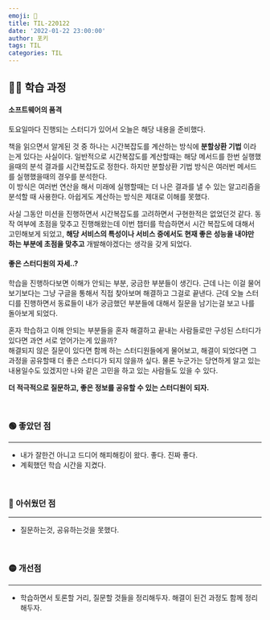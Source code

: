 ```yaml
---
emoji: 📝
title: TIL-220122
date: '2022-01-22 23:00:00'
author: 포키
tags: TIL
categories: TIL
---
```


## 👨‍💻 학습 과정

#### 소프트웨어의 품격

토요일마다 진행되는 스터디가 있어서 오늘은 해당 내용을 준비했다.

책을 읽으면서 알게된 것 중 하나는 시간복잡도를 계산하는 방식에 **분할상환 기법** 이라는게 있다는 사실이다.
일반적으로 시간복잡도를 계산할때는 해당 메서드를 한번 실행했을때의 분석 결과를 시간복잡도로 정한다. 하지만 분할상환 기법 방식은 여러번 메서드를 실행했을때의 경우를 분석한다.  
이 방식은 여러번 연산을 해서 미래에 실행할때는 더 나은 결과를 낼 수 있는 알고리즘을 분석할 때 사용한다. 아쉽게도 계산하는 방식은 제대로 이해를 못했다.

사실 그동안 미션을 진행하면서 시간복잡도를 고려하면서 구현한적은 없었던것 같다. 동작 여부에 초점을 맞추고 진행해왔는데 이번 챕터를 학습하면서 시간 복잡도에 대해서 고민해보게 되었고,
**해당 서비스의 특성이나 서비스 중에서도 현재 좋은 성능을 내야만 하는 부분에 초점을 맞추고** 개발해야겠다는 생각을 갖게 되었다.

#### 좋은 스터디원의 자세..?

학습을 진행하다보면 이해가 안되는 부분, 궁금한 부분들이 생긴다. 근데 나는 이걸 물어보기보다는 그냥 구글을 통해서 직접 찾아보며 해결하고 그걸로 끝낸다.
근데 오늘 스터디를 진행하면서 동료들이 내가 궁금했던 부분들에 대해서 질문을 남기는걸 보고 나를 돌아보게 되었다.

혼자 학습하고 이해 안되는 부분들을 혼자 해결하고 끝내는 사람들로만 구성된 스터디가 있다면 과연 서로 얻어가는게 있을까?  
해결되지 않은 질문이 있다면 함께 하는 스터디원들에게 물어보고, 해결이 되었다면 그 과정을 공유할때 더 좋은 스터디가 되지 않을까 싶다.
물론 누군가는 당연하게 알고 있는 내용일수도 있겠지만 나와 같은 고민을 하고 있는 사람들도 있을 수 있다.

**더 적극적으로 질문하고, 좋은 정보를 공유할 수 있는 스터디원이 되자.**

<br>

### 🟢 좋았던 점

---

- 내가 잘한건 아니고 드디어 해피해킹이 왔다. 좋다. 진짜 좋다.
- 계획했던 학습 시간을 지켰다.

<br>

### 🔴 아쉬웠던 점

---

- 질문하는것, 공유하는것을 못했다.

<br>

### 🟡 개선점

---

- 학습하면서 토론할 거리, 질문할 것들을 정리해두자. 해결이 된건 과정도 함께 정리해두자.
